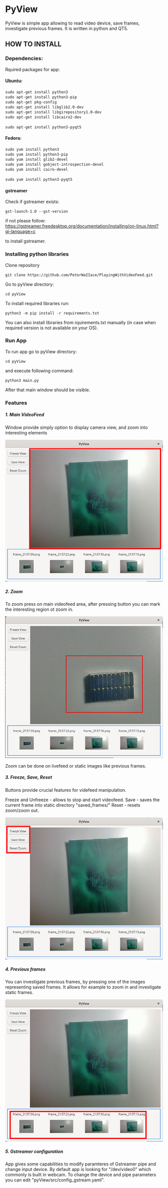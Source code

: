 # PyView

PyView is simple app allowing to read video device, save frames, investigate previous frames. It is written in python and QT5. 

## HOW TO INSTALL

### Dependencies: 

Rquired packages for app:

#### Ubuntu:
```
sudo apt-get install python3
sudo apt-get install python3-pip
sudo apt-get pkg-config
sudo apt-get install libglib2.0-dev
sudo apt-get install libgirepository1.0-dev
sudo apt-get install libcairo2-dev

sudo apt-get install python3-pyqt5  
```

#### Fedora:
```
sudo yum install python3
sudo yum install python3-pip
sudo yum install glib2-devel
sudo yum install gobject-introspection-devel
sudo yum install cairo-devel

sudo yum install python3-pyqt5  
```

#### gstreamer

Check if gstreamer exists:

```
gst-launch-1.0 --gst-version
```
if not please follow:
https://gstreamer.freedesktop.org/documentation/installing/on-linux.html?gi-language=c 

to install gstreamer. 

### Installing python libraries


Clone repository
```
git clone https://github.com/PeterWaIIace/PlayingWithVideoFeed.git
```

Go to pyView directory:

```
cd pyView
```

To install required libraries run:

```
python3 -m pip install -r requirements.txt
```
You can also install libraries from rquirements.txt manually 
(in case when required version is not available on your OS).

### Run App

To run app go to pyView directory:

```
cd pyView
```

and execute following command:

```
python3 main.py
```

After that main window should be visible. 

### Features

##### 1. Main VideoFeed

Window provide simply option to display camera view, and zoom into interesting elements

![main_display](Images/main_display.png)
##### 2. Zoom

To zoom press on main videofeed area, after pressing button you can mark the interesting region ot zoom in.

![zoom](Images/zoom.png)

Zoom can be done on livefeed or static images like previous frames.
##### 3. Freeze, Save, Reset

Buttons provide crucial features for videfeed manipulation. 

Freeze and Unfreeze - allows to stop and start videofeed.
Save - saves the current frame into static directory "saved_frames/"
Reset - resets zoom/zoom out.
 
![buttons](Images/buttons.png)

##### 4. Previous frames

You can investigate previous frames, by pressing one of the images representing saved frames. It allows for example to zoom in and investigate static frames.

![previous_frames](Images/previous_frames.png)

##### 5. Gstreamer configuration

App gives some capabilities to modify paramteres of Gstreamer pipe and change input device. 
By default app is looking for "/dev/video0" which commonly is built in webcam. 
To change the device and pipe parameters you can edit "pyView/src/config_gstream.yaml".



